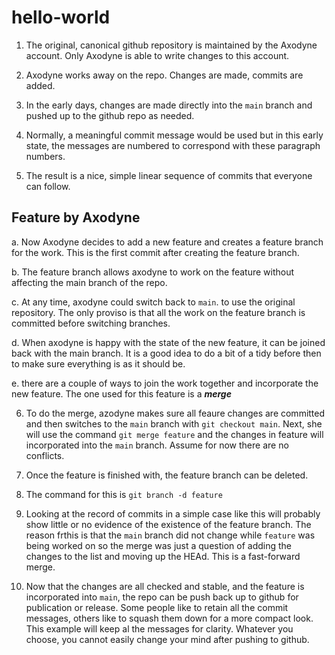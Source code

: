 # hello-world

1. The original, canonical github repository is maintained by the Axodyne account. Only Axodyne is able to write changes to this account.

2. Axodyne works away on the repo. Changes are made, commits are added.

3. In the early days, changes are made directly into the ```main``` branch and pushed up to the github repo as needed.

4. Normally, a meaningful commit message would be used but in this early state, the messages are numbered to correspond with these paragraph numbers.

5. The result is a nice, simple linear sequence of commits that everyone can follow.

## Feature by Axodyne

a. Now Axodyne decides to add a new feature and creates a feature branch for the work. This is the first commit after creating the feature branch.

b. The feature branch allows axodyne to work on the feature without affecting the main branch of the repo.

c. At any time, axodyne could switch back to ```main```. to use the original repository. The only proviso is that all the work on the feature branch is committed before switching branches.

d. When axodyne is happy with the state of the new feature, it can be joined back with the main branch. It is a good idea to do a bit of a tidy before then to make sure everything is as it should be.

e. there are a couple of ways to join the work together and incorporate the new feature. The one used for this feature is a ***merge***

6. To do the merge, azodyne makes sure all feaure changes are committed and then switches to the ```main``` branch with ```git checkout main```. Next, she will use the command ```git merge feature``` and the changes in feature will incorporated into the ```main``` branch. Assume for now there are no conflicts.

7. Once the feature is finished with, the feature branch can be deleted.

8. The command for this is ```git branch -d feature```

9. Looking at the record of commits in a simple case like this will probably show little or no evidence of the existence of the feature branch. The reason frthis is that the ```main``` branch did not change while ```feature``` was being worked on so the merge was just a question of adding the changes to the list and moving up the HEAd. This is a fast-forward merge.

10. Now that the changes are all checked and stable, and the feature is incorporated into ```main```, the repo can be push back up to github for publication or release. Some people like to retain all the commit messages, others like to squash them down for a more compact look. This example will keep al the messages for clarity. Whatever you choose, you cannot easily change your mind after pushing to github.
